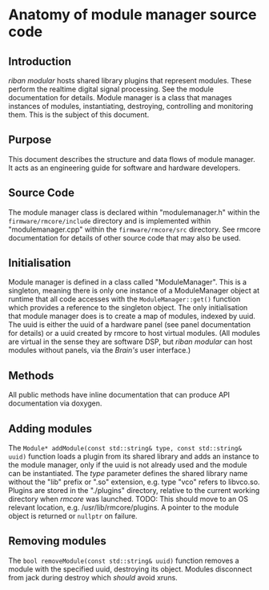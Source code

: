# Anatomy of module manager source code

## Introduction
_riban modular_ hosts shared library plugins that represent modules. These perform the realtime digital signal processing. See the module documentation for details. Module manager is a class that manages instances of modules, instantiating, destroying, controlling and monitoring them. This is the subject of this document.

## Purpose
This document describes the structure and data flows of module manager. It acts as an engineering guide for software and hardware developers.

## Source Code
The module manager class is declared within "modulemanager.h" within the `firmware/rmcore/include` directory and is implemented within "modulemanager.cpp" within the `firmware/rmcore/src` directory. See rmcore documentation for details of other source code that may also be used.

## Initialisation

Module manager is defined in a class called "ModuleManager". This is a singleton, meaning there is only one instance of a ModuleManager object at runtime that all code accesses with the `ModuleManager::get()` function which provides a reference to the singleton object. The only initialisation that module manager does is to create a map of modules, indexed by uuid. The uuid is either the uuid of a hardware panel (see panel documentation for details) or a uuid created by rmcore to host virtual modules. (All modules are virtual in the sense they are software DSP, but _riban modular_ can host modules without panels, via the _Brain's_ user interface.)

## Methods

All public methods have inline documentation that can produce API documentation via doxygen.

## Adding modules

The `Module* addModule(const std::string& type, const std::string& uuid)` function loads a plugin from its shared library and adds an instance to the module manager, only if the uuid is not already used and the module can be instantiated. The _type_ parameter defines the shared library name without the "lib" prefix or ".so" extension, e.g. type "vco" refers to libvco.so. Plugins are stored in the "./plugins" directory, relative to the current working directory when _rmcore_ was launched. TODO: This should move to an OS relevant location, e.g. /usr/lib/rmcore/plugins. A pointer to the module object is returned or `nullptr` on failure.

## Removing modules

The `bool removeModule(const std::string& uuid)` function removes a module with the specified uuid, destroying its object. Modules disconnect from jack during destroy which _should_ avoid xruns.
